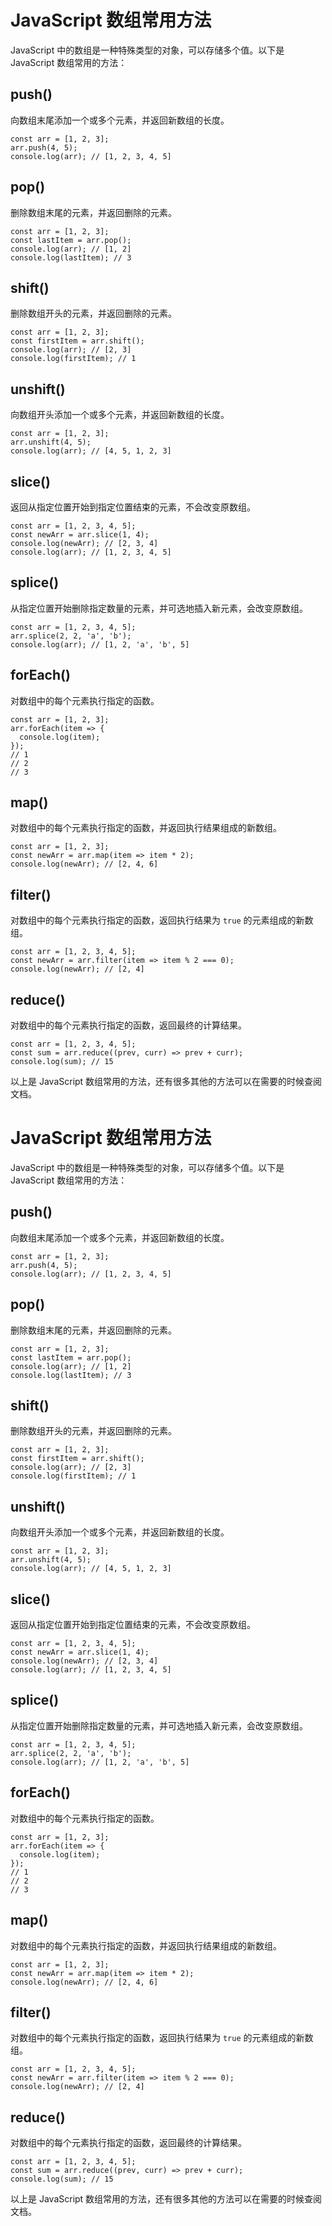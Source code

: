 # JavaScript 数组常用方法

JavaScript 中的数组是一种特殊类型的对象，可以存储多个值。以下是 JavaScript 数组常用的方法：

## push()

向数组末尾添加一个或多个元素，并返回新数组的长度。

```
const arr = [1, 2, 3];
arr.push(4, 5);
console.log(arr); // [1, 2, 3, 4, 5]

```

## pop()

删除数组末尾的元素，并返回删除的元素。

```
const arr = [1, 2, 3];
const lastItem = arr.pop();
console.log(arr); // [1, 2]
console.log(lastItem); // 3

```

## shift()

删除数组开头的元素，并返回删除的元素。

```
const arr = [1, 2, 3];
const firstItem = arr.shift();
console.log(arr); // [2, 3]
console.log(firstItem); // 1

```

## unshift()

向数组开头添加一个或多个元素，并返回新数组的长度。

```
const arr = [1, 2, 3];
arr.unshift(4, 5);
console.log(arr); // [4, 5, 1, 2, 3]

```

## slice()

返回从指定位置开始到指定位置结束的元素，不会改变原数组。

```
const arr = [1, 2, 3, 4, 5];
const newArr = arr.slice(1, 4);
console.log(newArr); // [2, 3, 4]
console.log(arr); // [1, 2, 3, 4, 5]

```

## splice()

从指定位置开始删除指定数量的元素，并可选地插入新元素，会改变原数组。

```
const arr = [1, 2, 3, 4, 5];
arr.splice(2, 2, 'a', 'b');
console.log(arr); // [1, 2, 'a', 'b', 5]

```

## forEach()

对数组中的每个元素执行指定的函数。

```
const arr = [1, 2, 3];
arr.forEach(item => {
  console.log(item);
});
// 1
// 2
// 3

```

## map()

对数组中的每个元素执行指定的函数，并返回执行结果组成的新数组。

```
const arr = [1, 2, 3];
const newArr = arr.map(item => item * 2);
console.log(newArr); // [2, 4, 6]

```

## filter()

对数组中的每个元素执行指定的函数，返回执行结果为 `true` 的元素组成的新数组。

```
const arr = [1, 2, 3, 4, 5];
const newArr = arr.filter(item => item % 2 === 0);
console.log(newArr); // [2, 4]

```

## reduce()

对数组中的每个元素执行指定的函数，返回最终的计算结果。

```
const arr = [1, 2, 3, 4, 5];
const sum = arr.reduce((prev, curr) => prev + curr);
console.log(sum); // 15

```

以上是 JavaScript 数组常用的方法，还有很多其他的方法可以在需要的时候查阅文档。

# JavaScript 数组常用方法

JavaScript 中的数组是一种特殊类型的对象，可以存储多个值。以下是 JavaScript 数组常用的方法：

## push()

向数组末尾添加一个或多个元素，并返回新数组的长度。

```
const arr = [1, 2, 3];
arr.push(4, 5);
console.log(arr); // [1, 2, 3, 4, 5]

```

## pop()

删除数组末尾的元素，并返回删除的元素。

```
const arr = [1, 2, 3];
const lastItem = arr.pop();
console.log(arr); // [1, 2]
console.log(lastItem); // 3

```

## shift()

删除数组开头的元素，并返回删除的元素。

```
const arr = [1, 2, 3];
const firstItem = arr.shift();
console.log(arr); // [2, 3]
console.log(firstItem); // 1

```

## unshift()

向数组开头添加一个或多个元素，并返回新数组的长度。

```
const arr = [1, 2, 3];
arr.unshift(4, 5);
console.log(arr); // [4, 5, 1, 2, 3]

```

## slice()

返回从指定位置开始到指定位置结束的元素，不会改变原数组。

```
const arr = [1, 2, 3, 4, 5];
const newArr = arr.slice(1, 4);
console.log(newArr); // [2, 3, 4]
console.log(arr); // [1, 2, 3, 4, 5]

```

## splice()

从指定位置开始删除指定数量的元素，并可选地插入新元素，会改变原数组。

```
const arr = [1, 2, 3, 4, 5];
arr.splice(2, 2, 'a', 'b');
console.log(arr); // [1, 2, 'a', 'b', 5]

```

## forEach()

对数组中的每个元素执行指定的函数。

```
const arr = [1, 2, 3];
arr.forEach(item => {
  console.log(item);
});
// 1
// 2
// 3

```

## map()

对数组中的每个元素执行指定的函数，并返回执行结果组成的新数组。

```
const arr = [1, 2, 3];
const newArr = arr.map(item => item * 2);
console.log(newArr); // [2, 4, 6]

```

## filter()

对数组中的每个元素执行指定的函数，返回执行结果为 `true` 的元素组成的新数组。

```
const arr = [1, 2, 3, 4, 5];
const newArr = arr.filter(item => item % 2 === 0);
console.log(newArr); // [2, 4]

```

## reduce()

对数组中的每个元素执行指定的函数，返回最终的计算结果。

```
const arr = [1, 2, 3, 4, 5];
const sum = arr.reduce((prev, curr) => prev + curr);
console.log(sum); // 15

```

以上是 JavaScript 数组常用的方法，还有很多其他的方法可以在需要的时候查阅文档。